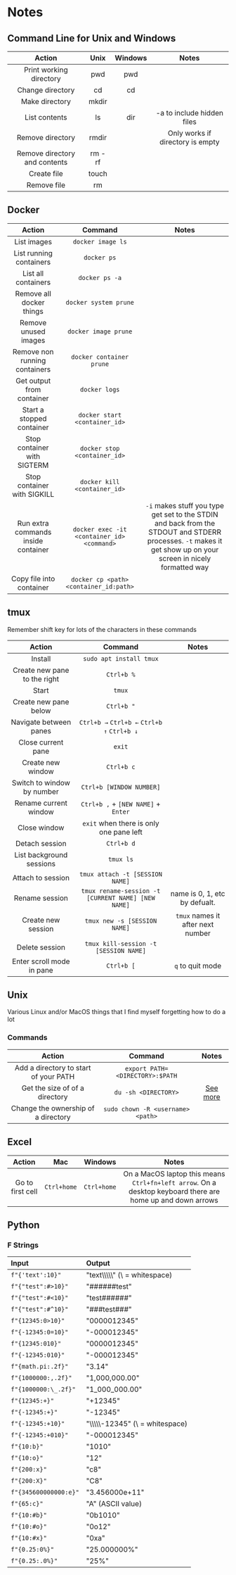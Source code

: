# Notes

## Command Line for Unix and Windows

|            Action             |  Unix  | Windows |              Notes               |
| :---------------------------: | :----: | :-----: | :------------------------------: |
|    Print working directory    |  pwd   |   pwd   |                                  |
|       Change directory        |   cd   |   cd    |                                  |
|        Make directory         | mkdir  |         |                                  |
|         List contents         |   ls   |   dir   |    -a to include hidden files    |
|       Remove directory        | rmdir  |         | Only works if directory is empty |
| Remove directory and contents | rm -rf |         |                                  |
|          Create file          | touch  |         |                                  |
|          Remove file          |   rm   |         |                                  |

## Docker

|               Action                |                  Command                   |                                                                             Notes                                                                              |
| :---------------------------------: | :----------------------------------------: | :------------------------------------------------------------------------------------------------------------------------------------------------------------: |
|             List images             |             `docker image ls`              |                                                                                                                                                                |
|       List running containers       |                `docker ps`                 |                                                                                                                                                                |
|         List all containers         |               `docker ps -a`               |                                                                                                                                                                |
|      Remove all docker things       |           `docker system prune`            |                                                                                                                                                                |
|        Remove unused images         |            `docker image prune`            |                                                                                                                                                                |
|    Remove non running containers    |          `docker container prune`          |                                                                                                                                                                |
|      Get output from container      |               `docker logs`                |                                                                                                                                                                |
|      Start a stopped container      |       `docker start <container_id>`        |                                                                                                                                                                |
|     Stop container with SIGTERM     |        `docker stop <container_id>`        |                                                                                                                                                                |
|     Stop container with SIGKILL     |        `docker kill <container_id>`        |                                                                                                                                                                |
| Run extra commands inside container | `docker exec -it <container_id> <command>` | `-i` makes stuff you type get set to the STDIN and back from the STDOUT and STDERR processes. `-t` makes it get show up on your screen in nicely formatted way |
|      Copy file into container       |   `docker cp <path> <container_id:path>`   |                                                                                                                                                                |

## tmux

Remember shift key for lots of the characters in these commands

|            Action            |                      Command                       |               Notes               |
| :--------------------------: | :------------------------------------------------: | :-------------------------------: |
|           Install            |              `sudo apt install tmux`               |                                   |
| Create new pane to the right |                     `Ctrl+b %`                     |                                   |
|            Start             |                       `tmux`                       |                                   |
|    Create new pane below     |                     `Ctrl+b "`                     |                                   |
|    Navigate between panes    |    `Ctrl+b →` `Ctrl+b ←` `Ctrl+b ↑` `Ctrl+b ↓`     |                                   |
|      Close current pane      |                       `exit`                       |                                   |
|      Create new window       |                     `Ctrl+b c`                     |                                   |
|  Switch to window by number  |              `Ctrl+b [WINDOW NUMBER]`              |                                   |
|    Rename current window     |        `Ctrl+b ,` + `[NEW NAME]` + `Enter`         |                                   |
|         Close window         |      `exit` when there is only one pane left       |                                   |
|        Detach session        |                     `Ctrl+b d`                     |                                   |
|   List background sessions   |                     `tmux ls`                      |                                   |
|      Attach to session       |          `tmux attach -t [SESSION NAME]`           |                                   |
|        Rename session        | `tmux rename-session -t [CURRENT NAME] [NEW NAME]` |   name is 0, 1, etc by defualt.   |
|      Create new session      |            `tmux new -s [SESSION NAME]`            | `tmux` names it after next number |
|        Delete session        |       `tmux kill-session -t [SESSION NAME]`        |                                   |
|  Enter scroll mode in pane   |                     `Ctrl+b [`                     |         `q` to quit mode          |

## Unix

Various Linux and/or MacOS things that I find myself forgetting how to do a lot

### Commands

|                Action                 |              Command              |                                    Notes                                    |
| :-----------------------------------: | :-------------------------------: | :-------------------------------------------------------------------------: |
| Add a directory to start of your PATH |  `export PATH=<DIRECTORY>:$PATH`  |                                                                             |
|    Get the size of of a directory     |       `du -sh <DIRECTORY>`        | [See more](https://linuxize.com/post/how-get-size-of-file-directory-linux/) |
|  Change the ownership of a directory  | `sudo chown -R <username> <path>` |                                                                             |

## Excel

|      Action      |     Mac     |   Windows   |                                                   Notes                                                    |
| :--------------: | :---------: | :---------: | :--------------------------------------------------------------------------------------------------------: |
| Go to first cell | `Ctrl+home` | `Ctrl+home` | On a MacOS laptop this means `Ctrl+fn+left arrow`. On a desktop keyboard there are home up and down arrows |

## Python

### F Strings

| Input                 | Output                              |
| :-------------------- | :---------------------------------- |
| `f"{'text':10}"`      | "text\\\\\\\\\\" (\ = whitespace)   |
| `f"{"test":#>10}"`    | "######test"                        |
| `f"{"test":#<10}"`    | "test######"                        |
| `f"{"test":#^10}"`    | "###test###"                        |
| `f"{12345:0>10}"`     | "0000012345"                        |
| `f"{-12345:0=10}"`    | "-000012345"                        |
| `f"{12345:010}"`      | "0000012345"                        |
| `f"{-12345:010}"`     | "-000012345"                        |
| `f"{math.pi:.2f}"`    | "3.14"                              |
| `f"{1000000:,.2f}"`   | "1,000,000.00"                      |
| `f"{1000000:\_.2f}"`  | "1_000_000.00"                      |
| `f"{12345:+}"`        | "+12345"                            |
| `f"{-12345:+}"`       | "-12345"                            |
| `f"{-12345:+10}"`     | "\\\\\\\\\\-12345" (\ = whitespace) |
| `f"{-12345:+010}"`    | "-000012345"                        |
| `f"{10:b}"`           | "1010"                              |
| `f"{10:o}"`           | "12"                                |
| `f"{200:x}"`          | "c8"                                |
| `f"{200:X}"`          | "C8"                                |
| `f"{345600000000:e}"` | "3.456000e+11"                      |
| `f"{65:c}"`           | "A" (ASCII value)                   |
| `f"{10:#b}"`          | "0b1010"                            |
| `f"{10:#o}"`          | "0o12"                              |
| `f"{10:#x}"`          | "0xa"                               |
| `f"{0.25:0%}"`        | "25.000000%"                        |
| `f"{0.25:.0%}"`       | "25%"                               |
